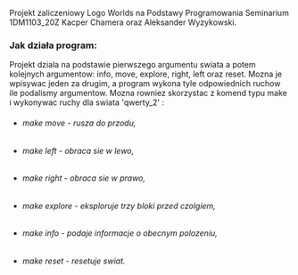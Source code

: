 
Projekt zaliczeniowy Logo Worlds na Podstawy Programowania Seminarium 1DM1103_20Z Kacper Chamera oraz Aleksander Wyzykowski.

### Jak działa program:

Projekt dziala na podstawie pierwszego argumentu swiata a potem kolejnych argumentow: info, move, explore, right, left oraz reset. Mozna je wpisywac jeden za drugim, a program wykona tyle odpowiednich ruchow ile podalismy argumentow. 
Mozna rowniez skorzystac z komend typu make i wykonywac ruchy dla swiata 'qwerty_2' : 

* ###### make move - rusza do przodu,
* ###### make left - obraca sie w lewo, 
* ###### make right - obraca sie w prawo, 
* ###### make explore - eksploruje trzy bloki przed czolgiem, 
* ###### make info - podaje informacje o obecnym polozeniu, 
* ###### make reset - resetuje swiat.
